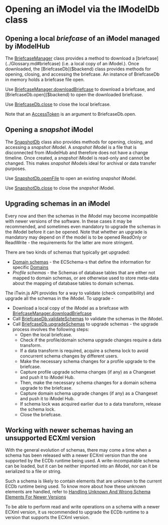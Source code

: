 # Opening an iModel via the IModelDb class

## Opening a local *briefcase* of an iModel managed by iModelHub

The [BriefcaseManager]($backend) class provides a method to download a [briefcase](../Glossary.md#briefcase) (i.e. a local copy of an iModel.).
Once downloaded, the [BriefcaseDb]($backend) class provides methods for opening, closing, and accessing the briefcase. An instance of BriefcaseDb in memory holds a briefcase file open.

Use [BriefcaseManager.downloadBriefcase]($backend) to download a briefcase, and [BriefcaseDb.open]($backend) to open the downloaded briefcase.

Use [BriefcaseDb.close]($backend) to close the local briefcase.

Note that an [AccessToken](../common/AccessToken.md) is an argument to BriefcaseDb.open.

## Opening a *snapshot* iModel

The [SnapshotDb]($backend) class also provides methods for opening, closing, and accessing a *snapshot* iModel.
A *snapshot* iModel is a file that is disconnected from iModelHub and therefore does not have a change timeline.
Once created, a *snapshot* iModel is read-only and cannot be changed.
This makes *snapshot* iModels ideal for archival or data transfer purposes.

Use [SnapshotDb.openFile]($backend) to open an existing *snapshot* iModel.

Use [SnapshotDb.close]($backend) to close the *snapshot* iModel.

## Upgrading schemas in an iModel

Every now and then the schemas in the iModel may become incompatible with newer versions of the software. In these cases it may be recommended, and sometimes even mandatory to upgrade the schemas in the iModel before it can be opened. Note that whether an upgrade is mandatory may depend on if the model is to be opened ReadOnly or ReadWrite - the requirements for the latter are more stringent.

There are two kinds of schemas that typically get upgraded:

- [Domain schemas](../../bis/guide/fundamentals/schemas-domains) - the ECSchema-s that define the information for specific [Domains](../../bis/guide/references/glossary.md#domain)
- *Profile schemas* - the Schemas of database tables that are either not mapped to domain schemas, or are otherwise used to store meta-data about the mapping of database tables to domain schemas.

The iTwin.js API provides for a way to validate (check compatibility) and upgrade all the schemas in the iModel. To upgrade -

- Download a local copy of the iModel as a briefcase with [BriefcaseManager.downloadBriefcase]($backend)
- Call [BriefcaseDb.validateSchemas]($backend) to validate the schemas in the iModel.
- Call [BriefcaseDb.upgradeSchemas]($backend) to upgrade schemas - the upgrade process involves the following steps:
  - Open the local briefcase.
  - Check if the profile/domain schema upgrade changes require a data transform.
  - If a data transform is required, acquire a schema lock to avoid concurrent schema changes by different users.
  - Make the necessary schema changes for a profile upgrade to the briefcase.
  - Capture profile upgrade schema changes (if any) as a Changeset and push it to iModel Hub.
  - Then, make the necessary schema changes for a domain schema upgrade to the briefcase.
  - Capture domain schema upgrade changes (if any) as a Changeset and push it to iModel Hub.
  - If schema lock was acquired earlier due to a data transform, release the schema lock.
  - Close the briefcase.

## Working with newer schemas having an unsupported ECXml version

With the general evolution of schemas, there may come a time when a schema has been released with a newer ECXml version than the one supported by the ECDb runtime being used.
A write-incompatable schema can be loaded, but it can be neither imported into an iModel, nor can it be serialized to a file or string.

Such a schema is likely to contain elements that are unknown to the current ECDb runtime being used.
To know more about how these unknown elements are handled, refer to [Handling Unknown And Wrong Schema Elements For Newer Versions](./HandlingUnknownSchemaElementsForNewerVersions.md)

To be able to perform read and write operations on a schema with a newer ECXml version, it us recommended to upgrade the ECDb runtime to a version that supports the ECXml version.

